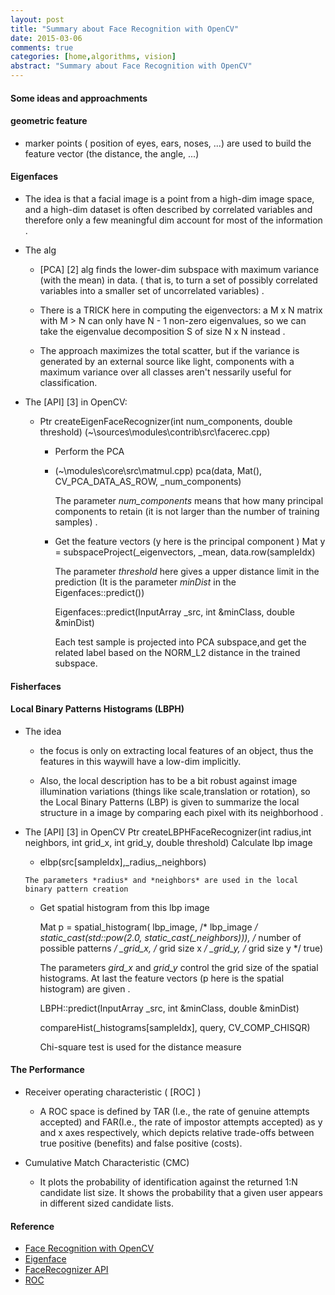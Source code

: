 ```yaml
---
layout: post
title: "Summary about Face Recognition with OpenCV"
date: 2015-03-06
comments: true
categories: [home,algorithms, vision]
abstract: "Summary about Face Recognition with OpenCV"
---
```


#### Some ideas and approachments

#### geometric feature
* marker points ( position of eyes, ears, noses, ...) are used to build the feature vector (the distance, the angle, ...)

#### Eigenfaces
* The idea is that a facial image is a point from a high-dim image space, and a high-dim dataset is often described by correlated variables and therefore only a few meaningful dim account for most of the information .

* The alg
    - [PCA] [2] alg finds the lower-dim subspace with maximum variance (with the mean) in data.
          ( that is, to turn a set of possibly correlated variables into a smaller set of uncorrelated variables) .

    - There is a TRICK here in computing the eigenvectors: a M x N matrix with M > N can only
          have N - 1 non-zero eigenvalues, so we can take the eigenvalue decomposition S of size N x N instead .

    - The approach maximizes the total scatter, but if the variance is generated by an external source like light, components with a maximum variance over all classes aren't nessarily useful for classification.

* The [API] [3] in OpenCV:
    - Ptr<FaceRecognizer> createEigenFaceRecognizer(int num_components, double threshold)
            (~\sources\modules\contrib\src\facerec.cpp)
        + Perform the PCA
        + (~\modules\core\src\matmul.cpp)
          pca(data, Mat(), CV_PCA_DATA_AS_ROW, _num_components)

          The parameter *num_components* means that how many principal components to retain (it is not
                larger than the number of training samples) .

        + Get the feature vectors (y here is the principal component )
          Mat y = subspaceProject(_eigenvectors, _mean, data.row(sampleIdx)

          The parameter *threshold* here gives a upper distance limit in the prediction (It is the parameter *minDist* in the  Eigenfaces::predict())


           Eigenfaces::predict(InputArray _src, int &minClass, double &minDist)
           
          Each test sample is projected into PCA subspace,and get the related label based on the NORM_L2 distance in the trained subspace.


#### Fisherfaces

#### Local Binary Patterns Histograms (LBPH)
* The idea
    - the focus is only on extracting local features of an object, thus the features in this waywill have a low-dim implicitly.

    - Also, the local description has to be a bit robust against image illumination variations (things like scale,translation or rotation), so the Local Binary Patterns (LBP) is given to summarize the local structure in a image by comparing each pixel with its neighborhood .

* The [API] [3] in OpenCV
  Ptr<FaceRecognizer> createLBPHFaceRecognizer(int radius,int neighbors, int grid_x, int grid_y, double threshold) Calculate lbp image

    -  elbp(src[sampleIdx],_radius,_neighbors)

      The parameters *radius* and *neighbors* are used in the local binary pattern creation

    - Get spatial histogram from this lbp image

      Mat p = spatial_histogram(
                lbp_image, /* lbp_image */
                static_cast<int>(std::pow(2.0, static_cast<double>(_neighbors))), /* number of possible patterns */
                _grid_x, /* grid size x */
                _grid_y, /* grid size y */
                true)

      The parameters *gird_x* and *grid_y* control the grid size of the spatial histograms.
              At last the feature vectors (p here is the spatial histogram) are given .

      LBPH::predict(InputArray _src, int &minClass, double &minDist)
          
      compareHist(_histograms[sampleIdx], query, CV_COMP_CHISQR)

      Chi-square test is used for the distance measure

#### The Performance

   * Receiver operating characteristic ( [ROC]  )
       - A ROC space is defined by TAR (I.e., the rate of genuine attempts accepted) and FAR(I.e., the rate of
        impostor attempts accepted) as y and x axes respectively, which depicts relative trade-offs between
        true positive (benefits) and false positive (costs).

   * Cumulative Match Characteristic (CMC)
       - It plots the probability of identification against the returned 1:N candidate list size.
           It shows the probability that a given user appears in different sized candidate lists.

#### Reference        
   * [Face Recognition with OpenCV](http://docs.opencv.org/2.4/modules/contrib/doc/facerec/facerec_tutorial.html)
   * [Eigenface](http://en.wikipedia.org/wiki/Eigenface/)
   * [FaceRecognizer API](http://docs.opencv.org/trunk/modules/contrib/doc/facerec/facerec_api.html)
   * [ROC](http://en.wikipedia.org/wiki/Receiver_operating_characteristic)
